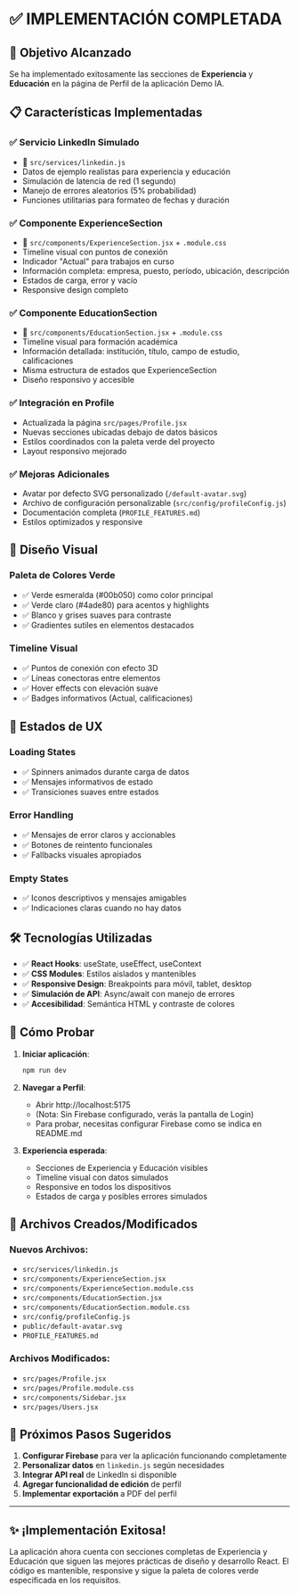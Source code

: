 # ✅ IMPLEMENTACIÓN COMPLETADA

## 🎯 Objetivo Alcanzado

Se ha implementado exitosamente las secciones de **Experiencia** y **Educación** en la página de Perfil de la aplicación Demo IA.

## 📋 Características Implementadas

### ✅ **Servicio LinkedIn Simulado**
- 📁 `src/services/linkedin.js`
- Datos de ejemplo realistas para experiencia y educación
- Simulación de latencia de red (1 segundo)
- Manejo de errores aleatorios (5% probabilidad)
- Funciones utilitarias para formateo de fechas y duración

### ✅ **Componente ExperienceSection**
- 📁 `src/components/ExperienceSection.jsx` + `.module.css`
- Timeline visual con puntos de conexión
- Indicador "Actual" para trabajos en curso
- Información completa: empresa, puesto, período, ubicación, descripción
- Estados de carga, error y vacío
- Responsive design completo

### ✅ **Componente EducationSection**
- 📁 `src/components/EducationSection.jsx` + `.module.css` 
- Timeline visual para formación académica
- Información detallada: institución, título, campo de estudio, calificaciones
- Misma estructura de estados que ExperienceSection
- Diseño responsivo y accesible

### ✅ **Integración en Profile**
- Actualizada la página `src/pages/Profile.jsx`
- Nuevas secciones ubicadas debajo de datos básicos
- Estilos coordinados con la paleta verde del proyecto
- Layout responsivo mejorado

### ✅ **Mejoras Adicionales**
- Avatar por defecto SVG personalizado (`/default-avatar.svg`)
- Archivo de configuración personalizable (`src/config/profileConfig.js`)
- Documentación completa (`PROFILE_FEATURES.md`)
- Estilos optimizados y responsive

## 🎨 Diseño Visual

### **Paleta de Colores Verde**
- ✅ Verde esmeralda (#00b050) como color principal
- ✅ Verde claro (#4ade80) para acentos y highlights
- ✅ Blanco y grises suaves para contraste
- ✅ Gradientes sutiles en elementos destacados

### **Timeline Visual**
- ✅ Puntos de conexión con efecto 3D
- ✅ Líneas conectoras entre elementos
- ✅ Hover effects con elevación suave
- ✅ Badges informativos (Actual, calificaciones)

## 📱 Estados de UX

### **Loading States**
- ✅ Spinners animados durante carga de datos
- ✅ Mensajes informativos de estado
- ✅ Transiciones suaves entre estados

### **Error Handling**
- ✅ Mensajes de error claros y accionables
- ✅ Botones de reintento funcionales
- ✅ Fallbacks visuales apropiados

### **Empty States**
- ✅ Iconos descriptivos y mensajes amigables
- ✅ Indicaciones claras cuando no hay datos

## 🛠️ Tecnologías Utilizadas

- ✅ **React Hooks**: useState, useEffect, useContext
- ✅ **CSS Modules**: Estilos aislados y mantenibles
- ✅ **Responsive Design**: Breakpoints para móvil, tablet, desktop
- ✅ **Simulación de API**: Async/await con manejo de errores
- ✅ **Accesibilidad**: Semántica HTML y contraste de colores

## 🚀 Cómo Probar

1. **Iniciar aplicación**:
   ```bash
   npm run dev
   ```

2. **Navegar a Perfil**:
   - Abrir http://localhost:5175
   - (Nota: Sin Firebase configurado, verás la pantalla de Login)
   - Para probar, necesitas configurar Firebase como se indica en README.md

3. **Experiencia esperada**:
   - Secciones de Experiencia y Educación visibles
   - Timeline visual con datos simulados
   - Responsive en todos los dispositivos
   - Estados de carga y posibles errores simulados

## 📄 Archivos Creados/Modificados

### **Nuevos Archivos**:
- `src/services/linkedin.js`
- `src/components/ExperienceSection.jsx`
- `src/components/ExperienceSection.module.css`
- `src/components/EducationSection.jsx`
- `src/components/EducationSection.module.css`
- `src/config/profileConfig.js`
- `public/default-avatar.svg`
- `PROFILE_FEATURES.md`

### **Archivos Modificados**:
- `src/pages/Profile.jsx`
- `src/pages/Profile.module.css`
- `src/components/Sidebar.jsx`
- `src/pages/Users.jsx`

## 🔮 Próximos Pasos Sugeridos

1. **Configurar Firebase** para ver la aplicación funcionando completamente
2. **Personalizar datos** en `linkedin.js` según necesidades
3. **Integrar API real** de LinkedIn si disponible
4. **Agregar funcionalidad de edición** de perfil
5. **Implementar exportación** a PDF del perfil

---

## ✨ **¡Implementación Exitosa!**

La aplicación ahora cuenta con secciones completas de Experiencia y Educación que siguen las mejores prácticas de diseño y desarrollo React. El código es mantenible, responsive y sigue la paleta de colores verde especificada en los requisitos.
